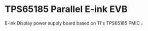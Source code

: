 # TPS65185 Parallel E-ink EVB
E-ink Display power supply board based on TI's TPS65185 PMIC
<img src=".Picture/top.png"  style="zoom:40%">
